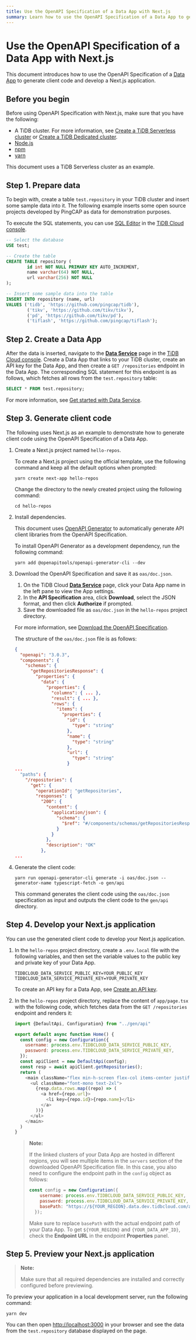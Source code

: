 ```yaml
---
title: Use the OpenAPI Specification of a Data App with Next.js
summary: Learn how to use the OpenAPI Specification of a Data App to generate client code and develop a Next.js application.
---
```


# Use the OpenAPI Specification of a Data App with Next.js

This document introduces how to use the OpenAPI Specification of a [Data App](/tidb-cloud/tidb-cloud-glossary.md#data-app) to generate client code and develop a Next.js application.

## Before you begin

Before using OpenAPI Specification with Next.js, make sure that you have the following:

- A TiDB cluster. For more information, see [Create a TiDB Serverless cluster](/tidb-cloud/create-tidb-cluster-serverless.md) or [Create a TiDB Dedicated cluster](/tidb-cloud/create-tidb-cluster.md).
- [Node.js](https://nodejs.org/en/download)
- [npm](https://docs.npmjs.com/downloading-and-installing-node-js-and-npm)
- [yarn](https://yarnpkg.com/getting-started/install)

This document uses a TiDB Serverless cluster as an example.

## Step 1. Prepare data

To begin with, create a table `test.repository` in your TiDB cluster and insert some sample data into it. The following example inserts some open source projects developed by PingCAP as data for demonstration purposes.

To execute the SQL statements, you can use [SQL Editor](/tidb-cloud/explore-data-with-chat2query.md) in the [TiDB Cloud console](https://tidbcloud.com).

```sql
-- Select the database
USE test;

-- Create the table
CREATE TABLE repository (
        id int NOT NULL PRIMARY KEY AUTO_INCREMENT,
        name varchar(64) NOT NULL,
        url varchar(256) NOT NULL
);

-- Insert some sample data into the table
INSERT INTO repository (name, url)
VALUES ('tidb', 'https://github.com/pingcap/tidb'),
        ('tikv', 'https://github.com/tikv/tikv'),
        ('pd', 'https://github.com/tikv/pd'),
        ('tiflash', 'https://github.com/pingcap/tiflash');
```

## Step 2. Create a Data App

After the data is inserted, navigate to the [**Data Service**](https://tidbcloud.com/console/data-service) page in the [TiDB Cloud console](https://tidbcloud.com). Create a Data App that links to your TiDB cluster, create an API key for the Data App, and then create a `GET /repositories` endpoint in the Data App. The corresponding SQL statement for this endpoint is as follows, which fetches all rows from the `test.repository` table:

```sql
SELECT * FROM test.repository;
```

For more information, see [Get started with Data Service](/tidb-cloud/data-service-get-started.md).

## Step 3. Generate client code

The following uses Next.js as an example to demonstrate how to generate client code using the OpenAPI Specification of a Data App.

1. Create a Next.js project named `hello-repos`.

    To create a Next.js project using the official template, use the following command and keep all the default options when prompted:

    ```shell
    yarn create next-app hello-repos
    ```

    Change the directory to the newly created project using the following command:

    ```shell
    cd hello-repos
    ```

2. Install dependencies.

    This document uses [OpenAPI Generator](https://github.com/OpenAPITools/openapi-generator) to automatically generate API client libraries from the OpenAPI Specification.

    To install OpenAPI Generator as a development dependency, run the following command:

    ```shell
    yarn add @openapitools/openapi-generator-cli --dev
    ```

3. Download the OpenAPI Specification and save it as `oas/doc.json`.

    1. On the TiDB Cloud [**Data Service**](https://tidbcloud.com/console/data-service) page, click your Data App name in the left pane to view the App settings.
    2. In the **API Specification** area, click **Download**, select the JSON format, and then click **Authorize** if prompted.
    3. Save the downloaded file as `oas/doc.json` in the `hello-repos` project directory.

    For more information, see [Download the OpenAPI Specification](/tidb-cloud/data-service-manage-data-app.md#download-the-openapi-specification).

    The structure of the `oas/doc.json` file is as follows:

    ```json
    {
      "openapi": "3.0.3",
      "components": {
        "schemas": {
          "getRepositoriesResponse": {
            "properties": {
              "data": {
                "properties": {
                  "columns": { ... },
                  "result": { ... },
                  "rows": {
                    "items": {
                      "properties": {
                        "id": {
                          "type": "string"
                        },
                        "name": {
                          "type": "string"
                        },
                        "url": {
                          "type": "string"
                        }
    ...
      "paths": {
        "/repositories": {
          "get": {
            "operationId": "getRepositories",
            "responses": {
              "200": {
                "content": {
                  "application/json": {
                    "schema": {
                      "$ref": "#/components/schemas/getRepositoriesResponse"
                    }
                  }
                },
                "description": "OK"
              },
    ...
    ```

4. Generate the client code:

    ```shell
    yarn run openapi-generator-cli generate -i oas/doc.json --generator-name typescript-fetch -o gen/api
    ```

    This command generates the client code using the `oas/doc.json` specification as input and outputs the client code to the `gen/api` directory.

## Step 4. Develop your Next.js application

You can use the generated client code to develop your Next.js application.

1. In the `hello-repos` project directory, create a `.env.local` file with the following variables, and then set the variable values to the public key and private key of your Data App.

    ```
    TIDBCLOUD_DATA_SERVICE_PUBLIC_KEY=YOUR_PUBLIC_KEY
    TIDBCLOUD_DATA_SERVICE_PRIVATE_KEY=YOUR_PRIVATE_KEY
    ```

    To create an API key for a Data App, see [Create an API key](/tidb-cloud/data-service-api-key.md#create-an-api-key).

2. In the `hello-repos` project directory, replace the content of `app/page.tsx` with the following code, which fetches data from the `GET /repositories` endpoint and renders it:

    ```js
    import {DefaultApi, Configuration} from "../gen/api"

    export default async function Home() {
      const config = new Configuration({
        username: process.env.TIDBCLOUD_DATA_SERVICE_PUBLIC_KEY,
        password: process.env.TIDBCLOUD_DATA_SERVICE_PRIVATE_KEY,
      });
      const apiClient = new DefaultApi(config);
      const resp = await apiClient.getRepositories();
      return (
        <main className="flex min-h-screen flex-col items-center justify-between p-24">
          <ul className="font-mono text-2xl">
            {resp.data.rows.map((repo) => (
              <a href={repo.url}>
                <li key={repo.id}>{repo.name}</li>
              </a>
            ))}
          </ul>
        </main>
      )
    }
    ```

    > **Note:**
    >
    > If the linked clusters of your Data App are hosted in different regions, you will see multiple items in the `servers` section of the downloaded OpenAPI Specification file. In this case, you also need to configure the endpoint path in the `config` object as follows:
    >
    >  ```js
    >  const config = new Configuration({
    >      username: process.env.TIDBCLOUD_DATA_SERVICE_PUBLIC_KEY,
    >      password: process.env.TIDBCLOUD_DATA_SERVICE_PRIVATE_KEY,
    >      basePath: "https://${YOUR_REGION}.data.dev.tidbcloud.com/api/v1beta/app/${YOUR_DATA_APP_ID}/endpoint"
    >    });
    >  ```
    >
    > Make sure to replace `basePath` with the actual endpoint path of your Data App. To get `${YOUR_REGION}` and `{YOUR_DATA_APP_ID}`, check the **Endpoint URL** in the endpoint **Properties** panel.

## Step 5. Preview your Next.js application

> **Note:**
>
> Make sure that all required dependencies are installed and correctly configured before previewing.

To preview your application in a local development server, run the following command:

```shell
yarn dev
```

You can then open [http://localhost:3000](http://localhost:3000) in your browser and see the data from the `test.repository` database displayed on the page.
